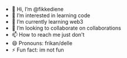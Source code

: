 - 👋 Hi, I’m @fikkediene
- 👀 I’m interested in learning code
- 🌱 I’m currently learning web3
- 💞️ I’m looking to collaborate on collaborations
- 📫 How to reach me just don't
- 😄 Pronouns: frikan/delle
- ⚡ Fun fact: im not fun

<!---
fikkediene/fikkediene is a ✨ special ✨ repository because its `README.md` (this file) appears on your GitHub profile.
You can click the Preview link to take a look at your changes.
--->
